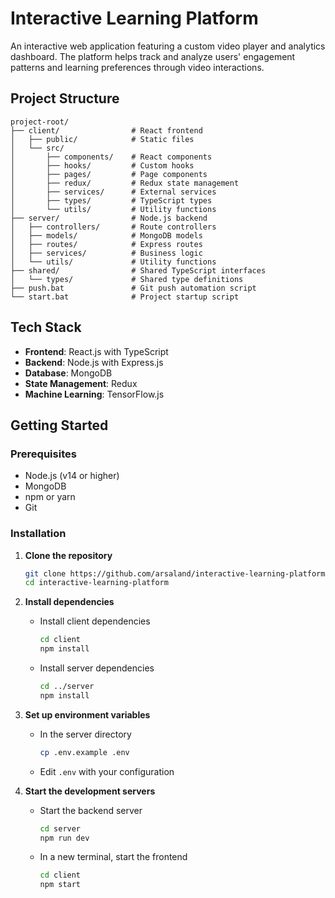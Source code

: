 # Interactive Learning Platform

An interactive web application featuring a custom video player and analytics dashboard. The platform helps track and analyze users' engagement patterns and learning preferences through video interactions.

## Project Structure
```
project-root/
├── client/                # React frontend
│   ├── public/            # Static files
│   └── src/
│       ├── components/    # React components
│       ├── hooks/         # Custom hooks
│       ├── pages/         # Page components
│       ├── redux/         # Redux state management
│       ├── services/      # External services
│       ├── types/         # TypeScript types
│       └── utils/         # Utility functions
├── server/                # Node.js backend
│   ├── controllers/       # Route controllers
│   ├── models/            # MongoDB models
│   ├── routes/            # Express routes
│   ├── services/          # Business logic
│   └── utils/             # Utility functions
├── shared/                # Shared TypeScript interfaces
│   └── types/             # Shared type definitions
├── push.bat               # Git push automation script
└── start.bat              # Project startup script
```

## Tech Stack

- **Frontend**: React.js with TypeScript
- **Backend**: Node.js with Express.js
- **Database**: MongoDB
- **State Management**: Redux
- **Machine Learning**: TensorFlow.js

## Getting Started

### Prerequisites

- Node.js (v14 or higher)
- MongoDB
- npm or yarn
- Git

### Installation

1. **Clone the repository**
   ```bash
   git clone https://github.com/arsaland/interactive-learning-platform.git
   cd interactive-learning-platform
   ```

2. **Install dependencies**

   - Install client dependencies
     ```bash
     cd client
     npm install
     ```

   - Install server dependencies
     ```bash
     cd ../server
     npm install
     ```

3. **Set up environment variables**

   - In the server directory
     ```bash
     cp .env.example .env
     ```
   - Edit `.env` with your configuration

4. **Start the development servers**

   - Start the backend server
     ```bash
     cd server
     npm run dev
     ```

   - In a new terminal, start the frontend
     ```bash
     cd client
     npm start
     ```

